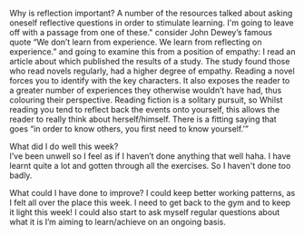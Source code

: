 Why is reflection important?
A number of the resources talked about asking oneself reflective questions in order to stimulate learning. I'm going to leave off with a passage from one of these." consider John Dewey’s famous quote “We don’t learn from experience. We learn from reflecting on experience.” and going to examine this from a position of empathy: I read an article about which published the results of a study. The study found those who read novels regularly, had a higher degree of empathy. Reading a novel forces you to identify with the key characters. It also exposes the reader to a greater number of experiences they otherwise wouldn’t have had, thus colouring their perspective. Reading fiction is a solitary pursuit, so Whilst reading you tend to reflect back the events onto yourself, this allows the reader to really think about herself/himself. There is a fitting saying that goes “in order to know others, you first need to know yourself.’”

What did I do well this week?       
I’ve been unwell so I feel as if I haven’t done anything that well haha. I have learnt quite a lot and gotten through all the exercises. So I haven't done too badly.  

What could I have done to improve?
I could keep better working patterns, as I felt all over the place this week. I need to get back to the gym and to keep it light this week! I could also start to ask myself regular questions about what it is I’m aiming to learn/achieve on an ongoing basis. 